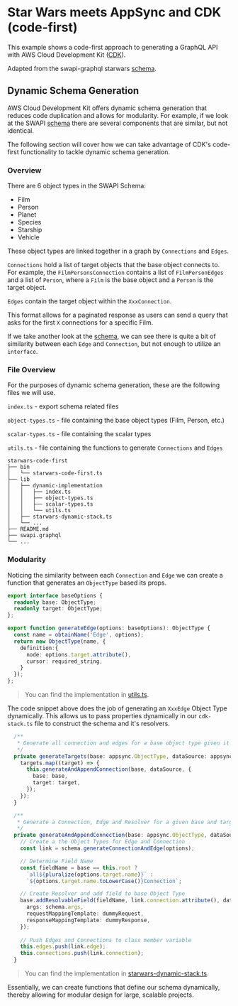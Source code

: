# Star Wars meets AppSync and CDK (code-first)

This example shows a code-first approach to generating a GraphQL API with 
AWS Cloud Development Kit ([CDK](https://github.com/aws/aws-cdk)).

Adapted from the swapi-graphql starwars [schema](https://swapi.dev/).

## Dynamic Schema Generation

AWS Cloud Development Kit offers dynamic schema generation that reduces code 
duplication and allows for modularity. For example, if we look at the SWAPI 
[schema](swapi.graphql) there are several components that are similar, but not 
identical. 

The following section will cover how we can take advantage of CDK's code-first
functionality to tackle dynamic schema generation. 

### Overview

There are 6 object types in the SWAPI Schema:
- Film
- Person
- Planet
- Species
- Starship
- Vehicle

These object types are linked together in a graph by `Connections` and `Edges`.

`Connections` hold a list of target objects that the base object connects to.
For example, the `FilmPersonsConnection` contains a list of `FilmPersonEdges`
and a list of `Person`, where a `Film` is the base object and a `Person` is the
target object.

`Edges` contain the target object within the `XxxConnection`.

This format allows for a paginated response as users can send a query that asks
for the first `X` connections for a specific Film.

If we take another look at the [schema](swapi.graphql), we can see there is 
quite a bit of similarity between each `Edge` and `Connection`, but not enough to
utilize an `interface`.

### File Overview

For the purposes of dynamic schema generation, these are the following files we will use.

`index.ts` - export schema related files

`object-types.ts` - file containing the base object types (Film, Person, etc.)

`scalar-types.ts` - file containing the scalar types

`utils.ts` - file containing the functions to generate `Connections` and `Edges`

```
starwars-code-first
├── bin
│   └── starwars-code-first.ts
├── lib
│   ├── dynamic-implementation
│   │   ├── index.ts
│   │   ├── object-types.ts
│   │   ├── scalar-types.ts
│   │   └── utils.ts
│   ├── starwars-dynamic-stack.ts
│   └── ...
├── README.md
├── swapi.graphql
└── ...
```

### Modularity

Noticing the similarity between each `Connection` and `Edge` we can create a function
that generates an `ObjectType` based its props.

```ts
export interface baseOptions {
  readonly base: ObjectType;
  readonly target: ObjectType;
};

export function generateEdge(options: baseOptions): ObjectType {
  const name = obtainName('Edge', options);
  return new ObjectType(name, {
    definition:{
      node: options.target.attribute(),
      cursor: required_string,
    }
  });
};
```
> You can find the implementation in [utils.ts](lib/dynamic-implementation/utils.ts).

The code snippet above does the job of generating an `XxxEdge` Object Type dynamically.
This allows us to pass properties dynamically in our `cdk-stack.ts` file to construct 
the schema and it's resolvers.

```ts
  /**
   * Generate all connection and edges for a base object type given it's targets
   */
  private generateTargets(base: appsync.ObjectType, dataSource: appsync.BaseDataSource, targets: appsync.ObjectType[]): void{
    targets.map((target) => {
      this.generateAndAppendConnection(base, dataSource, {
        base: base,
        target: target,
      });
    });
  }

  /**
   * Generate a Connection, Edge and Resolver for a given base and target pair
   */
  private generateAndAppendConnection(base: appsync.ObjectType, dataSource: appsync.BaseDataSource, options: schema.baseOptions): void{
    // Create a the Object Types for Edge and Connection
    const link = schema.generateConnectionAndEdge(options);

    // Determine Field Name
    const fieldName = base == this.root ?
      `all${pluralize(options.target.name)}` :
      `${options.target.name.toLowerCase()}Connection`;

    // Create Resolver and add field to base Object Type
    base.addResolvableField(fieldName, link.connection.attribute(), dataSource, {
      args: schema.args,
      requestMappingTemplate: dummyRequest,
      responseMappingTemplate: dummyResponse,
    });
  
    // Push Edges and Connections to class member variable
    this.edges.push(link.edge);
    this.connections.push(link.connection);
  }
```
> You can find the implementation in [starwars-dynamic-stack.ts](lib/starwars-dynamic-stack.ts).

Essentially, we can create functions that define our schema dynamically, thereby
allowing for modular design for large, scalable projects.